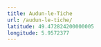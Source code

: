 ```yaml
---
title: Audun-le-Tiche
url: /audun-le-tiche/
latitude: 49.472824200000005
longitude: 5.9572377
---
```

